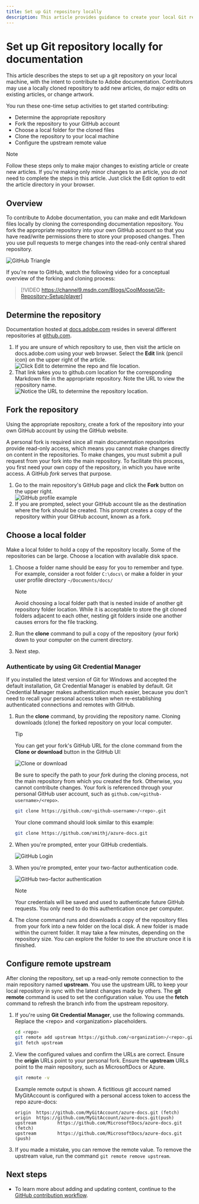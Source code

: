 ```yaml
---
title: Set up Git repository locally
description: This article provides guidance to create your local Git repository and contribute to documentation, including the forking and cloning process.
---
```

# Set up Git repository locally for documentation

This article describes the steps to set up a git repository on your local machine, with the intent to contribute to Adobe documentation. Contributors may use a locally cloned repository to add new articles, do major edits on existing articles, or change artwork.

You run these one-time setup activities to get started contributing:

* Determine the appropriate repository
* Fork the repository to your GitHub account
* Choose a local folder for the cloned files
* Clone the repository to your local machine
* Configure the upstream remote value

> [!NOTE]
> Follow these steps only to make major changes to existing article or create new articles. If you're making only minor changes to an article, you *do not* need to complete the steps in this article. Just click the Edit option to edit the article directory in your browser.
>

## Overview

To contribute to Adobe documentation, you can make and edit Markdown files locally by cloning the corresponding documentation repository. You fork the appropriate repository into your own GitHub account so that you have read/write permissions there to store your proposed changes. Then you use pull requests to merge changes into the read-only central shared repository.

![GitHub Triangle](/assets/git-and-github-initial-setup.png)

If you're new to GitHub, watch the following video for a conceptual overview of the forking and cloning process:

>[!VIDEO https://channel9.msdn.com/Blogs/CoolMoose/Git-Repository-Setup/player]

## Determine the repository

Documentation hosted at [docs.adobe.com](https://docs.adobe.com) resides in several different repositories at [github.com](https://www.github.com).

1. If you are unsure of which repository to use, then visit the article on docs.adobe.com using your web browser. Select the **Edit** link (pencil icon) on the upper right of the article.<br>
   ![Click Edit to determine the repo and file location.](assets/edit-article.png)
2. That link takes you to github.com location for the corresponding Markdown file in the appropriate repository. Note the URL to view the repository name.<br>
   ![Notice the URL to determine the repository location.](media/public-repo.png)<br>

## Fork the repository

Using the appropriate repository, create a fork of the repository into your own GitHub account by using the GitHub website.

A personal fork is required since all main documentation repositories provide read-only access, which means you cannot make changes directly on content in the repositories. To make changes, you must submit a pull request from your fork into the main repository. To facilitate this process, you first need your own copy of the repository, in which you have write access. A GitHub *fork* serves that purpose.

1. Go to the main repository's GitHub page and click the **Fork** button on the upper right.<br>
   ![GitHub profile example](./media/contribute-get-started-setup-local/fork.png)<br>
2. If you are prompted, select your GitHub account tile as the destination where the fork should be created. This prompt creates a copy of the repository within your GitHub account, known as a fork.

## Choose a local folder

Make a local folder to hold a copy of the repository locally. Some of the repositories can be large. Choose a location with available disk space.

1. Choose a folder name should be easy for you to remember and type. For example, consider a root folder `C:\docs\` or make a folder in your user profile directory `~/Documents/docs/`

   > [!NOTE]
   > Avoid choosing a local folder path that is nested inside of another git repository folder location. While it is acceptable to store the git cloned folders adjacent to each other, nesting git folders inside one another causes errors for the file tracking.
   
1. Run the **clone** command to pull a copy of the repository (your fork) down to your computer on the current directory.
1. Next step.

### Authenticate by using Git Credential Manager
If you installed the latest version of Git for Windows and accepted the default installation, Git Credential Manager is enabled by default. Git Credential Manager makes authentication much easier, because you don't need to recall your personal access token when re-establishing authenticated connections and remotes with GitHub.

1. Run the **clone** command, by providing the repository name. Cloning downloads (clone) the forked repository on your local computer. 

    > [!Tip]
    > You can get your fork's GitHub URL for the clone command from the **Clone or download** button in the GitHub UI:
    >
    > ![Clone or download](./media/contribute-get-started-setup-local/clone-or-download.png)

    Be sure to specify the path to *your fork* during the cloning process, not the main repository from which you created the fork. Otherwise, you cannot contribute changes. Your fork is referenced through your personal GitHub user account, such as `github.com/<github-username>/<repo>`.

    ```bash
    git clone https://github.com/<github-username>/<repo>.git
    ```

    Your clone command should look similar to this example:

    ```bash
    git clone https://github.com/smithj/azure-docs.git
    ```

2. When you're prompted, enter your GitHub credentials.

    ![GitHub Login](./media/contribute-get-started-setup-local/github-login.png)

3. When you're prompted, enter your two-factor authentication code.

    ![GitHub two-factor authentication](./media/contribute-get-started-setup-local/github-2fa.png)

    > [!Note]
    > Your credentials will be saved and used to authenticate future GitHub requests. You only need to do this authentication once per computer. 

4. The clone command runs and downloads a copy of the repository files from your fork into a new folder on the local disk. A new folder is made within the current folder. It may take a few minutes, depending on the repository size. You can explore the folder to see the structure once it is finished.

## Configure remote upstream
After cloning the repository, set up a read-only remote connection to the main repository named **upstream**. You use the upstream URL to keep your local repository in sync with the latest changes made by others. The **git remote** command is used to set the configuration value. You use the **fetch** command to refresh the branch info from the upstream repository.

1. If you're using **Git Credential Manager**, use the following commands. Replace the \<repo\> and \<organization\> placeholders.
   ```bash
   cd <repo>
   git remote add upstream https://github.com/<organization>/<repo>.git
   git fetch upstream
   ```

2. View the configured values and confirm the URLs are correct. Ensure the **origin** URLs point to your personal fork. Ensure the **upstream** URLs point to the main repository, such as MicrosoftDocs or Azure. 
   ```bash
   git remote -v 
   ```

   Example remote output is shown. A fictitious git account named MyGitAccount is configured with a personal access token to access the repo azure-docs:
   ```output
   origin  https://github.com/MyGitAccount/azure-docs.git (fetch)
   origin  https://github.com/MyGitAccount/azure-docs.git(push)
   upstream        https://github.com/MicrosoftDocs/azure-docs.git (fetch)
   upstream        https://github.com/MicrosoftDocs/azure-docs.git (push)
   ```

3. If you made a mistake, you can remove the remote value. To remove the upstream value, run the command `git remote remove upstream`.

## Next steps
- To learn more about adding and updating content, continue to the [GitHub contribution workflow](how-to-write-workflows-major.md).
